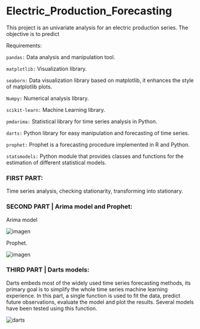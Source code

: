 # Electric_Production_Forecasting

This project is an univariate analysis for an electric production series. The objective is to predict 

Requirements:

```pandas:``` Data analysis and manipulation tool.

```matplotlib:``` Visualization library.

```seaborn:``` Data visualization library based on matplotlib, it enhances the style of matplotlib plots.

```Numpy:``` Numerical analysis library.

```scikit-learn:``` Machine Learning library.

```pmdarima:``` Statistical library for time series analysis in Python.

```darts:``` Python library for easy manipulation and forecasting of time series.

```prophet:``` Prophet is a forecasting procedure implemented in R and Python.

```statsmodels:``` Python module that provides classes and functions for the estimation of different statistical models.


### FIRST PART: 
Time series analysis, checking stationarity, transforming into stationary.



### SECOND PART | Arima model and Prophet: 
Arima model 

![imagen](https://user-images.githubusercontent.com/20369543/159540003-025f5e2f-bdd7-4ad9-bdf0-86d9e36a09a3.png)



Prophet.

![imagen](https://user-images.githubusercontent.com/20369543/159540206-f14bc623-6e1e-41b4-8b97-fa5aadec9984.png)





### THIRD PART | Darts models: 
Darts embeds most of the widely used time series forecasting methods, its primary goal is to simplify the whole time series machine learning experience. 
In this part, a single function is used to fit the data, predict future observations, evaluate the model and plot the results. 
Several models have been tested using this function.

![darts](https://user-images.githubusercontent.com/20369543/159538760-8d0f490b-9fa0-4316-b019-464fb9c96818.jpg)


